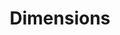 ---
bigquery: https://console.cloud.google.com/bigquery?p=covid-19-dimensions-ai&page=table&d=data&t=publications
contributors: Digital Science, https://www.digital-science.com/
cost: Free for personal, non-commercial use.
description: Dimensions contains more than 100 million publications, ranging from
  articles published in scholarly journals, books and book chapters, to preprints
  and conference proceedings. All publications are contextualized with linked data
  sets, funding, publications, patents, clinical trials, and policy documents. You
  can also view associated categories, funders, institutions, and researcher profiles.
documentation: https://docs.dimensions.ai/bigquery/index.html
last_edit: 04/06/2022, 11:23:13
location: https://www.dimensions.ai/products/free/
maintained_by: Digital Science, https://www.digital-science.com/
schema_fields:
- original_assignee
- filing_status
- funder_org_state_codes
- abstract
- active_years
- ipcr
- original_assignee_countries
- editors
- date_online
- associated_publication_pmid
- acronyms
- assignee_orgs
- language
- research_org_state_names
- established
- funding_usd
- title
- pages
- publication_ids
- wikipedia_url
- start_year
- date_inserted
- subtitles
- category_for
- associated_publication_arxiv_id
- original_title
- funder_orgs
- metrics
- category_uoa
- research_org_countries
- open_access_categories
- original_assignee_orgs
- journal
- acknowledgements
- linkout
- isbn
- funder_org
- research_orgs
- category_hra
- eisbn
- associated_publication_id
- funding_amount
- category_sdg
- expiration_date
- reference_ids
- year
- embargo_date
- filing_year
- research_org_cities
- start_date
- end_date
- foa_number
- publication_date
- research_org_state_codes
- email_address
- date_modified
- priority_year
- book_series_title
- publication_year
- date_print
- parent_id
- pmcid
- grant_number
- funder_org_countries
- authors
- issue
- date_imported_gbq
- application_number
- legal_events
- mesh_terms
- external_ids
- resulting_publication_doi
- repository_id
- funding_aud
- altmetrics
- name
- journal_lists
- license
- funder_countries
- type
- address
- citations
- relationships
- funder_org_cities
- doi
- kind
- funding_eur
- categories
- current_assignee
- end_year
- original_abstract
- conference
- funding_nzd
- repository_name
- conditions
- organisation_details
- proceedings_title
- gender
- clinical_trial_ids
- repository_url
- funding_cny
- acronym
- associated_publication_doi
- category_hrcs_hc
- id
- types
- cpc
- funder_org_acronyms
- brief_title
- patent_ids
- granted_date
- cited_by_ids
- volume
- current_assignee_countries
- jurisdiction
- open_access_categories_v2
- filing_date
- assignee_countries
- funding_chf
- registry
- pmid
- funding_currency
- category_icrp_cso
- date
- funding_details
- resulting_publication_ids
- inventor_names
- research_org_city_names
- priority_date
- category_icrp_ct
- status
- category_rcdc
- research_org_country_names
- mesh_headings
- investigators
- date_normal
- phase
- expiration_year
- category_bra
- book_title
- concepts
- funding_cad
- source_id
- labels
- researcher_ids
- created_date
- arxiv_id
- granted_year
- category_hrcs_rac
- citation_string
- current_assignee_orgs
- family_members_ids
- family_count
- publisher
- citations_count
- aliases
- funding_jpy
- description
- supporting_grant_ids
- legal_status
- funding_gbp
- family_id
- links
- associated_grant_ids
- interventions
shortname: dimensions
tags:
- scholarly literature
- patents
- funding
- clinical trials
- academic profiles
terms_of_use: 'Use of both the Dimensions COVID-19 dataset and full Dimensions dataset
  are subject to the Dimensions Terms of use: https://www.dimensions.ai/policies-terms-legal '
title: Dimensions
uuid: dcff88bd-fe6b-4fdb-8159-809bf9d7bc1c
---
